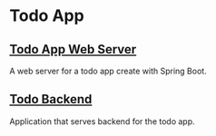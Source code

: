 # Todo App

## [Todo App Web Server](./todo-app-web-server)

A web server for a todo app create with Spring Boot.

## [Todo Backend](./todo-backend)

Application that serves backend for the todo app.